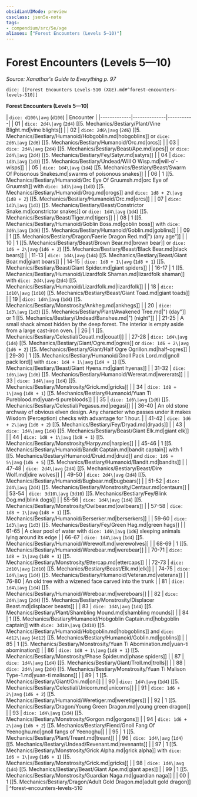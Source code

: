 ```yaml
---
obsidianUIMode: preview
cssclass: json5e-note
tags:
- compendium/src/5e/xge
aliases: ["Forest Encounters (Levels 5—10)"]
---
```

# Forest Encounters (Levels 5—10)
*Source: Xanathar's Guide to Everything p. 97* 

`dice: [[Forest Encounters Levels-510 (XGE).md#^forest-encounters-levels-510]]`

**Forest Encounters (Levels 5—10)**

| `dice: d100\|avg` (`d100`) | Encounter |
|-------------|--------------|-----------|
| 01 | `dice: 2d4\|avg` (`2d4`) [[5. Mechanics/Bestiary/Plant/Vine Blight.md|vine blights]] |
| 02 | `dice: 2d6\|avg` (`2d6`) [[5. Mechanics/Bestiary/Humanoid/Hobgoblin.md|hobgoblins]] or `dice: 2d6\|avg` (`2d6`) [[5. Mechanics/Bestiary/Humanoid/Orc.md|orcs]] |
| 03 | `dice: 2d4\|avg` (`2d4`) [[5. Mechanics/Bestiary/Beast/Ape.md|apes]] or `dice: 2d4\|avg` (`2d4`) [[5. Mechanics/Bestiary/Fey/Satyr.md|satyrs]] |
| 04 | `dice: 1d3\|avg` (`1d3`) [[5. Mechanics/Bestiary/Undead/Will O Wisp.md|will-o'-wisps]] |
| 05 | `dice: 1d4\|avg` (`1d4`) [[5. Mechanics/Bestiary/Beast/Swarm Of Poisonous Snakes.md|swarms of poisonous snakes]] |
| 06 | 1 [[5. Mechanics/Bestiary/Humanoid/Orc Eye Of Gruumsh.md|orc Eye of Gruumsh]] with `dice: 1d3\|avg` (`1d3`) [[5. Mechanics/Bestiary/Humanoid/Orog.md|orogs]] and `dice: 1d8 + 2\|avg` (`1d8 + 2`) [[5. Mechanics/Bestiary/Humanoid/Orc.md|orcs]] |
| 07 | `dice: 1d3\|avg` (`1d3`) [[5. Mechanics/Bestiary/Beast/Constrictor Snake.md|constrictor snakes]] or `dice: 1d4\|avg` (`1d4`) [[5. Mechanics/Bestiary/Beast/Tiger.md|tigers]] |
| 08 | 1 [[5. Mechanics/Bestiary/Humanoid/Goblin Boss.md|goblin boss]] with `dice: 3d6\|avg` (`3d6`) [[5. Mechanics/Bestiary/Humanoid/Goblin.md|goblins]] |
| 09 | 1 [[5. Mechanics/Bestiary/Dragon/Faerie Dragon Red.md|") (any age"]] |
| 10 | 1 [[5. Mechanics/Bestiary/Beast/Brown Bear.md|brown bear]] or `dice: 1d6 + 2\|avg` (`1d6 + 2`) [[5. Mechanics/Bestiary/Beast/Black Bear.md|black bears]] |
| 11-13 | `dice: 1d4\|avg` (`1d4`) [[5. Mechanics/Bestiary/Beast/Giant Boar.md|giant boars]] |
| 14-15 | `dice: 1d8 + 1\|avg` (`1d8 + 1`) [[5. Mechanics/Bestiary/Beast/Giant Spider.md|giant spiders]] |
| 16-17 | 1 [[5. Mechanics/Bestiary/Humanoid/Lizardfolk Shaman.md|lizardfolk shaman]] with `dice: 2d4\|avg` (`2d4`) [[5. Mechanics/Bestiary/Humanoid/Lizardfolk.md|lizardfolk]] |
| 18 | `dice: 1d10\|avg` (`1d10`) [[5. Mechanics/Bestiary/Beast/Giant Toad.md|giant toads]] |
| 19 | `dice: 1d4\|avg` (`1d4`) [[5. Mechanics/Bestiary/Monstrosity/Ankheg.md|ankhegs]] |
| 20 | `dice: 1d3\|avg` (`1d3`) [[5. Mechanics/Bestiary/Plant/Awakened Tree.md|") (day"]] or 1 [[5. Mechanics/Bestiary/Undead/Banshee.md|") (night"]] |
| 21-25 | A small shack almost hidden by the deep forest. The interior is empty aside from a large cast-iron oven. |
| 26 | 1 [[5. Mechanics/Bestiary/Celestial/Couatl.md|couatl]] |
| 27-28 | `dice: 1d4\|avg` (`1d4`) [[5. Mechanics/Bestiary/Giant/Ogre.md|ogres]] or `dice: 1d6 + 2\|avg` (`1d6 + 2`) [[5. Mechanics/Bestiary/Giant/Half Ogre Ogrillon.md|half-ogres]] |
| 29-30 | 1 [[5. Mechanics/Bestiary/Humanoid/Gnoll Pack Lord.md|gnoll pack lord]] with `dice: 1d4 + 1\|avg` (`1d4 + 1`) [[5. Mechanics/Bestiary/Beast/Giant Hyena.md|giant hyenas]] |
| 31-32 | `dice: 1d6\|avg` (`1d6`) [[5. Mechanics/Bestiary/Humanoid/Wererat.md|wererats]] |
| 33 | `dice: 1d4\|avg` (`1d4`) [[5. Mechanics/Bestiary/Monstrosity/Grick.md|gricks]] |
| 34 | `dice: 1d8 + 1\|avg` (`1d8 + 1`) [[5. Mechanics/Bestiary/Humanoid/Yuan Ti Pureblood.md|yuan-ti purebloods]] |
| 35 | `dice: 1d6\|avg` (`1d6`) [[5. Mechanics/Bestiary/Celestial/Pegasus.md|pegasi]] |
| 36-40 | An old stone archway of obvious elven design. Any character who passes under it makes Wisdom (Perception) checks with advantage for 1 hour. |
| 41-42 | `dice: 1d6 + 2\|avg` (`1d6 + 2`) [[5. Mechanics/Bestiary/Fey/Dryad.md|dryads]] |
| 43 | `dice: 1d4\|avg` (`1d4`) [[5. Mechanics/Bestiary/Beast/Giant Elk.md|giant elk]] |
| 44 | `dice: 1d8 + 1\|avg` (`1d8 + 1`) [[5. Mechanics/Bestiary/Monstrosity/Harpy.md|harpies]] |
| 45-46 | 1 [[5. Mechanics/Bestiary/Humanoid/Bandit Captain.md|bandit captain]] with 1 [[5. Mechanics/Bestiary/Humanoid/Druid.md|druid]] and `dice: 1d6 + 5\|avg` (`1d6 + 5`) [[5. Mechanics/Bestiary/Humanoid/Bandit.md|bandits]] |
| 47-48 | `dice: 2d4\|avg` (`2d4`) [[5. Mechanics/Bestiary/Beast/Dire Wolf.md|dire wolves]] |
| 49-50 | `dice: 2d4\|avg` (`2d4`) [[5. Mechanics/Bestiary/Humanoid/Bugbear.md|bugbears]] |
| 51-52 | `dice: 2d4\|avg` (`2d4`) [[5. Mechanics/Bestiary/Monstrosity/Centaur.md|centaurs]] |
| 53-54 | `dice: 3d10\|avg` (`3d10`) [[5. Mechanics/Bestiary/Fey/Blink Dog.md|blink dogs]] |
| 55-56 | `dice: 1d4\|avg` (`1d4`) [[5. Mechanics/Bestiary/Monstrosity/Owlbear.md|owlbears]] |
| 57-58 | `dice: 1d8 + 1\|avg` (`1d8 + 1`) [[5. Mechanics/Bestiary/Humanoid/Berserker.md|berserkers]] |
| 59-60 | `dice: 1d3\|avg` (`1d3`) [[5. Mechanics/Bestiary/Fey/Green Hag.md|green hags]] |
| 61-65 | A clear pool of water with `dice: 1d6\|avg` (`1d6`) sleeping animals lying around its edge |
| 66-67 | `dice: 1d4\|avg` (`1d4`) [[5. Mechanics/Bestiary/Humanoid/Werewolf.md|werewolves]] |
| 68-69 | 1 [[5. Mechanics/Bestiary/Humanoid/Werebear.md|werebear]] |
| 70-71 | `dice: 1d8 + 1\|avg` (`1d8 + 1`) [[5. Mechanics/Bestiary/Monstrosity/Ettercap.md|ettercaps]] |
| 72-73 | `dice: 2d10\|avg` (`2d10`) [[5. Mechanics/Bestiary/Beast/Elk.md|elk]] |
| 74-75 | `dice: 1d4\|avg` (`1d4`) [[5. Mechanics/Bestiary/Humanoid/Veteran.md|veterans]] |
| 76-80 | An old tree with a wizened face carved into the trunk |
| 81 | `dice: 1d4\|avg` (`1d4`) [[5. Mechanics/Bestiary/Humanoid/Wereboar.md|wereboars]] |
| 82 | `dice: 2d4\|avg` (`2d4`) [[5. Mechanics/Bestiary/Monstrosity/Displacer Beast.md|displacer beasts]] |
| 83 | `dice: 1d4\|avg` (`1d4`) [[5. Mechanics/Bestiary/Plant/Shambling Mound.md|shambling mounds]] |
| 84 | 1 [[5. Mechanics/Bestiary/Humanoid/Hobgoblin Captain.md|hobgoblin captain]] with `dice: 3d10\|avg` (`3d10`) [[5. Mechanics/Bestiary/Humanoid/Hobgoblin.md|hobgoblins]] and `dice: 4d12\|avg` (`4d12`) [[5. Mechanics/Bestiary/Humanoid/Goblin.md|goblins]] |
| 85 | 1 [[5. Mechanics/Bestiary/Monstrosity/Yuan Ti Abomination.md|yuan-ti abomination]] |
| 86 | `dice: 1d8 + 1\|avg` (`1d8 + 1`) [[5. Mechanics/Bestiary/Monstrosity/Phase Spider.md|phase spiders]] |
| 87 | `dice: 1d4\|avg` (`1d4`) [[5. Mechanics/Bestiary/Giant/Troll.md|trolls]] |
| 88 | `dice: 2d4\|avg` (`2d4`) [[5. Mechanics/Bestiary/Monstrosity/Yuan Ti Malison Type-1.md|yuan-ti malisons]] |
| 89 | 1 [[5. Mechanics/Bestiary/Giant/Oni.md|oni]] |
| 90 | `dice: 1d4\|avg` (`1d4`) [[5. Mechanics/Bestiary/Celestial/Unicorn.md|unicorns]] |
| 91 | `dice: 1d6 + 2\|avg` (`1d6 + 2`) [[5. Mechanics/Bestiary/Humanoid/Weretiger.md|weretigers]] |
| 92 | 1 [[5. Mechanics/Bestiary/Dragon/Young Green Dragon.md|young green dragon]] |
| 93 | `dice: 1d4\|avg` (`1d4`) [[5. Mechanics/Bestiary/Monstrosity/Gorgon.md|gorgons]] |
| 94 | `dice: 1d6 + 2\|avg` (`1d6 + 2`) [[5. Mechanics/Bestiary/Fiend/Gnoll Fang Of Yeenoghu.md|gnoll fangs of Yeenoghu]] |
| 95 | 1 [[5. Mechanics/Bestiary/Plant/Treant.md|treant]] |
| 96 | `dice: 1d4\|avg` (`1d4`) [[5. Mechanics/Bestiary/Undead/Revenant.md|revenants]] |
| 97 | 1 [[5. Mechanics/Bestiary/Monstrosity/Grick Alpha.md|grick alpha]] with `dice: 1d6 + 1\|avg` (`1d6 + 1`) [[5. Mechanics/Bestiary/Monstrosity/Grick.md|gricks]] |
| 98 | `dice: 1d4\|avg` (`1d4`) [[5. Mechanics/Bestiary/Beast/Giant Ape.md|giant apes]] |
| 99 | 1 [[5. Mechanics/Bestiary/Monstrosity/Guardian Naga.md|guardian naga]] |
| 00 | 1 [[5. Mechanics/Bestiary/Dragon/Adult Gold Dragon.md|adult gold dragon]] |
^forest-encounters-levels-510